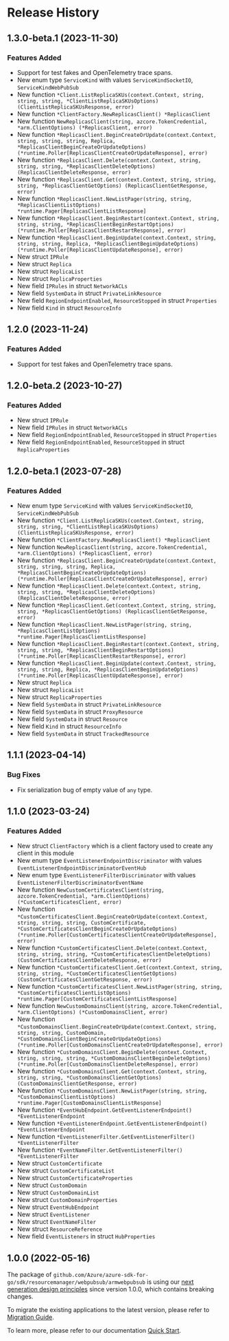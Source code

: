 # Release History

## 1.3.0-beta.1 (2023-11-30)
### Features Added

- Support for test fakes and OpenTelemetry trace spans.
- New enum type `ServiceKind` with values `ServiceKindSocketIO`, `ServiceKindWebPubSub`
- New function `*Client.ListReplicaSKUs(context.Context, string, string, string, *ClientListReplicaSKUsOptions) (ClientListReplicaSKUsResponse, error)`
- New function `*ClientFactory.NewReplicasClient() *ReplicasClient`
- New function `NewReplicasClient(string, azcore.TokenCredential, *arm.ClientOptions) (*ReplicasClient, error)`
- New function `*ReplicasClient.BeginCreateOrUpdate(context.Context, string, string, string, Replica, *ReplicasClientBeginCreateOrUpdateOptions) (*runtime.Poller[ReplicasClientCreateOrUpdateResponse], error)`
- New function `*ReplicasClient.Delete(context.Context, string, string, string, *ReplicasClientDeleteOptions) (ReplicasClientDeleteResponse, error)`
- New function `*ReplicasClient.Get(context.Context, string, string, string, *ReplicasClientGetOptions) (ReplicasClientGetResponse, error)`
- New function `*ReplicasClient.NewListPager(string, string, *ReplicasClientListOptions) *runtime.Pager[ReplicasClientListResponse]`
- New function `*ReplicasClient.BeginRestart(context.Context, string, string, string, *ReplicasClientBeginRestartOptions) (*runtime.Poller[ReplicasClientRestartResponse], error)`
- New function `*ReplicasClient.BeginUpdate(context.Context, string, string, string, Replica, *ReplicasClientBeginUpdateOptions) (*runtime.Poller[ReplicasClientUpdateResponse], error)`
- New struct `IPRule`
- New struct `Replica`
- New struct `ReplicaList`
- New struct `ReplicaProperties`
- New field `IPRules` in struct `NetworkACLs`
- New field `SystemData` in struct `PrivateLinkResource`
- New field `RegionEndpointEnabled`, `ResourceStopped` in struct `Properties`
- New field `Kind` in struct `ResourceInfo`


## 1.2.0 (2023-11-24)
### Features Added

- Support for test fakes and OpenTelemetry trace spans.


## 1.2.0-beta.2 (2023-10-27)
### Features Added

- New struct `IPRule`
- New field `IPRules` in struct `NetworkACLs`
- New field `RegionEndpointEnabled`, `ResourceStopped` in struct `Properties`
- New field `RegionEndpointEnabled`, `ResourceStopped` in struct `ReplicaProperties`


## 1.2.0-beta.1 (2023-07-28)
### Features Added

- New enum type `ServiceKind` with values `ServiceKindSocketIO`, `ServiceKindWebPubSub`
- New function `*Client.ListReplicaSKUs(context.Context, string, string, string, *ClientListReplicaSKUsOptions) (ClientListReplicaSKUsResponse, error)`
- New function `*ClientFactory.NewReplicasClient() *ReplicasClient`
- New function `NewReplicasClient(string, azcore.TokenCredential, *arm.ClientOptions) (*ReplicasClient, error)`
- New function `*ReplicasClient.BeginCreateOrUpdate(context.Context, string, string, string, Replica, *ReplicasClientBeginCreateOrUpdateOptions) (*runtime.Poller[ReplicasClientCreateOrUpdateResponse], error)`
- New function `*ReplicasClient.Delete(context.Context, string, string, string, *ReplicasClientDeleteOptions) (ReplicasClientDeleteResponse, error)`
- New function `*ReplicasClient.Get(context.Context, string, string, string, *ReplicasClientGetOptions) (ReplicasClientGetResponse, error)`
- New function `*ReplicasClient.NewListPager(string, string, *ReplicasClientListOptions) *runtime.Pager[ReplicasClientListResponse]`
- New function `*ReplicasClient.BeginRestart(context.Context, string, string, string, *ReplicasClientBeginRestartOptions) (*runtime.Poller[ReplicasClientRestartResponse], error)`
- New function `*ReplicasClient.BeginUpdate(context.Context, string, string, string, Replica, *ReplicasClientBeginUpdateOptions) (*runtime.Poller[ReplicasClientUpdateResponse], error)`
- New struct `Replica`
- New struct `ReplicaList`
- New struct `ReplicaProperties`
- New field `SystemData` in struct `PrivateLinkResource`
- New field `SystemData` in struct `ProxyResource`
- New field `SystemData` in struct `Resource`
- New field `Kind` in struct `ResourceInfo`
- New field `SystemData` in struct `TrackedResource`


## 1.1.1 (2023-04-14)
### Bug Fixes

- Fix serialization bug of empty value of `any` type.


## 1.1.0 (2023-03-24)
### Features Added

- New struct `ClientFactory` which is a client factory used to create any client in this module
- New enum type `EventListenerEndpointDiscriminator` with values `EventListenerEndpointDiscriminatorEventHub`
- New enum type `EventListenerFilterDiscriminator` with values `EventListenerFilterDiscriminatorEventName`
- New function `NewCustomCertificatesClient(string, azcore.TokenCredential, *arm.ClientOptions) (*CustomCertificatesClient, error)`
- New function `*CustomCertificatesClient.BeginCreateOrUpdate(context.Context, string, string, string, CustomCertificate, *CustomCertificatesClientBeginCreateOrUpdateOptions) (*runtime.Poller[CustomCertificatesClientCreateOrUpdateResponse], error)`
- New function `*CustomCertificatesClient.Delete(context.Context, string, string, string, *CustomCertificatesClientDeleteOptions) (CustomCertificatesClientDeleteResponse, error)`
- New function `*CustomCertificatesClient.Get(context.Context, string, string, string, *CustomCertificatesClientGetOptions) (CustomCertificatesClientGetResponse, error)`
- New function `*CustomCertificatesClient.NewListPager(string, string, *CustomCertificatesClientListOptions) *runtime.Pager[CustomCertificatesClientListResponse]`
- New function `NewCustomDomainsClient(string, azcore.TokenCredential, *arm.ClientOptions) (*CustomDomainsClient, error)`
- New function `*CustomDomainsClient.BeginCreateOrUpdate(context.Context, string, string, string, CustomDomain, *CustomDomainsClientBeginCreateOrUpdateOptions) (*runtime.Poller[CustomDomainsClientCreateOrUpdateResponse], error)`
- New function `*CustomDomainsClient.BeginDelete(context.Context, string, string, string, *CustomDomainsClientBeginDeleteOptions) (*runtime.Poller[CustomDomainsClientDeleteResponse], error)`
- New function `*CustomDomainsClient.Get(context.Context, string, string, string, *CustomDomainsClientGetOptions) (CustomDomainsClientGetResponse, error)`
- New function `*CustomDomainsClient.NewListPager(string, string, *CustomDomainsClientListOptions) *runtime.Pager[CustomDomainsClientListResponse]`
- New function `*EventHubEndpoint.GetEventListenerEndpoint() *EventListenerEndpoint`
- New function `*EventListenerEndpoint.GetEventListenerEndpoint() *EventListenerEndpoint`
- New function `*EventListenerFilter.GetEventListenerFilter() *EventListenerFilter`
- New function `*EventNameFilter.GetEventListenerFilter() *EventListenerFilter`
- New struct `CustomCertificate`
- New struct `CustomCertificateList`
- New struct `CustomCertificateProperties`
- New struct `CustomDomain`
- New struct `CustomDomainList`
- New struct `CustomDomainProperties`
- New struct `EventHubEndpoint`
- New struct `EventListener`
- New struct `EventNameFilter`
- New struct `ResourceReference`
- New field `EventListeners` in struct `HubProperties`


## 1.0.0 (2022-05-16)

The package of `github.com/Azure/azure-sdk-for-go/sdk/resourcemanager/webpubsub/armwebpubsub` is using our [next generation design principles](https://azure.github.io/azure-sdk/general_introduction.html) since version 1.0.0, which contains breaking changes.

To migrate the existing applications to the latest version, please refer to [Migration Guide](https://aka.ms/azsdk/go/mgmt/migration).

To learn more, please refer to our documentation [Quick Start](https://aka.ms/azsdk/go/mgmt).